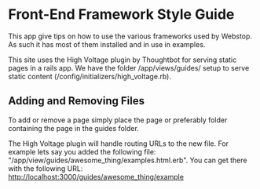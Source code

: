 Front-End Framework Style Guide
===============================

This app give tips on how to use the various frameworks used by Webstop. As such it has most of them installed and in use in examples.

This site uses the High Voltage plugin by Thoughtbot for serving static pages in a rails app. We have the folder /app/views/guides/ setup to serve static content (/config/initializers/high_voltage.rb).

Adding and Removing Files
-------------------------

To add or remove a page simply place the page or preferably folder containing the page in the guides folder.

The High Voltage plugin will handle routing URLs to the new file. For example lets say you added the following file: "/app/view/guides/awesome\_thing/examples.html.erb". You can get there with the following URL: [http://localhost:3000/guides/awesome\_thing/example](http://localhost:3000/guides/awesome_thing/example)
